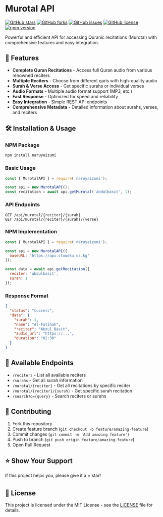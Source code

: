 # Murotal API

[![GitHub stars](https://img.shields.io/github/stars/cloudkuimages/cloudku-murotal-api?style=social)]()
[![GitHub forks](https://img.shields.io/github/forks/cloudkuimages/cloudku-murotal-api?style=social)](https://github.com/cloudkuimages/murotal-api/network/members)
[![GitHub issues](https://img.shields.io/github/issues/cloudkuimages/murotal-api)](https://github.com/cloudkuimages/cloudku-murotal-api/issues)
[![GitHub license](https://img.shields.io/github/license/cloudkuimages/cloudku-murotal-api)](https://github.com/cloudkuimages/cloudku-murotal-api/blob/main/LICENSE)
[![npm version](https://img.shields.io/npm/v/naruyaizumi)](https://www.npmjs.com/package/naruyaizumi)

Powerful and efficient API for accessing Quranic recitations (Murotal) with comprehensive features and easy integration.

## 🚀 Features

- **Complete Quran Recitations** - Access full Quran audio from various renowned reciters
- **Multiple Reciters** - Choose from different qaris with high-quality audio
- **Surah & Verse Access** - Get specific surahs or individual verses
- **Audio Formats** - Multiple audio format support (MP3, etc.)
- **Fast Response** - Optimized for speed and reliability
- **Easy Integration** - Simple REST API endpoints
- **Comprehensive Metadata** - Detailed information about surahs, verses, and reciters


## 🛠️ Installation & Usage

### NPM Package
```bash
npm install naruyaizumi
```

### Basic Usage
```javascript
const { MurotalAPI } = require('naruyaizumi');

const api = new MurotalAPI();
const recitation = await api.getMurotal('abdulbasit', 1);
```

### API Endpoints
```
GET /api/murotal/{reciter}/{surah}
GET /api/murotal/{reciter}/{surah}/{verse}
```

### NPM Implementation
```javascript
const { MurotalAPI } = require('naruyaizumi');

const api = new MurotalAPI({
  baseURL: 'https://api.cloudku.us.kg'
});

const data = await api.getRecitation({
  reciter: 'abdulbasit',
  surah: 1
});
```

### Response Format
```json
{
  "status": "success",
  "data": {
    "surah": 1,
    "name": "Al-Fatihah",
    "reciter": "Abdul Basit",
    "audio_url": "https://...",
    "duration": "02:30"
  }
}
```

## 🔗 Available Endpoints

- `/reciters` - List all available reciters
- `/surahs` - Get all surah information
- `/murotal/{reciter}` - Get all recitations by specific reciter
- `/murotal/{reciter}/{surah}` - Get specific surah recitation
- `/search?q={query}` - Search reciters or surahs

## 🤝 Contributing

1. Fork this repository
2. Create feature branch (`git checkout -b feature/amazing-feature`)
3. Commit changes (`git commit -m 'Add amazing feature'`)
4. Push to branch (`git push origin feature/amazing-feature`)
5. Open Pull Request

## ⭐ Show Your Support

If this project helps you, please give it a ⭐ star!

## 📄 License

This project is licensed under the MIT License - see the [LICENSE](LICENSE) file for details.
